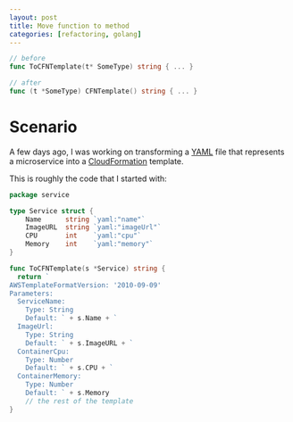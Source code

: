```yaml
---
layout: post
title: Move function to method
categories: [refactoring, golang]
---
```


```go
// before
func ToCFNTemplate(t* SomeType) string { ... }

// after
func (t *SomeType) CFNTemplate() string { ... }
```

# Scenario
A few days ago, I was working on transforming a [YAML](https://yaml.org/) file that represents a microservice into a [CloudFormation](https://aws.amazon.com/cloudformation/aws-cloudformation-templates/) template.

This is roughly the code that I started with:
```go
package service

type Service struct {
	Name      string `yaml:"name"`
	ImageURL  string `yaml:"imageUrl"`
	CPU       int    `yaml:"cpu"`
	Memory    int    `yaml:"memory"`
}

func ToCFNTemplate(s *Service) string {
  return `
AWSTemplateFormatVersion: '2010-09-09'
Parameters:
  ServiceName:
    Type: String
    Default: ` + s.Name + `
  ImageUrl:
    Type: String
    Default: ` + s.ImageURL + `
  ContainerCpu:
    Type: Number
    Default: ` + s.CPU + `
  ContainerMemory:
    Type: Number
    Default: ` + s.Memory 
    // the rest of the template
}
```
